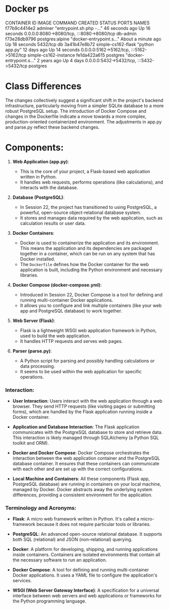 # Docker ps
CONTAINER ID   IMAGE                COMMAND                  CREATED              STATUS          PORTS                                       NAMES
f77b9c4414e2   adminer              "entrypoint.sh php -…"   46 seconds ago       Up 16 seconds   0.0.0.0:8080->8080/tcp, :::8080->8080/tcp   db-admin
f73e28db9796   postgres:alpine      "docker-entrypoint.s…"   About a minute ago   Up 18 seconds   5432/tcp                                    db
3a41b47e8b72   simple-cs162-flask   "python app.py"          12 days ago          Up 14 seconds   0.0.0.0:5162->5162/tcp, :::5162->5162/tcp   simple-cs162-instance
fe1da422a615   postgres             "docker-entrypoint.s…"   2 years ago          Up 4 days       0.0.0.0:5432->5432/tcp, :::5432->5432/tcp   postgres


# Class Differences
The changes collectively suggest a significant shift in the project's backend infrastructure, particularly moving from a simpler SQLite database to a more robust PostgreSQL setup. The introduction of Docker Compose and changes in the Dockerfile indicate a move towards a more complex, production-oriented containerized environment. The adjustments in app.py and parse.py reflect these backend changes.



# Components:

1. **Web Application (app.py)**:
   - This is the core of your project, a Flask-based web application written in Python.
   - It handles web requests, performs operations (like calculations), and interacts with the database.

2. **Database (PostgreSQL)**:
   - In Session 22, the project has transitioned to using PostgreSQL, a powerful, open-source object-relational database system.
   - It stores and manages data required by the web application, such as calculation results or user data.

3. **Docker Containers**:
   - Docker is used to containerize the application and its environment. This means the application and its dependencies are packaged together in a container, which can be run on any system that has Docker installed.
   - The `Dockerfile` defines how the Docker container for the web application is built, including the Python environment and necessary libraries.

4. **Docker Compose (docker-compose.yml)**:
   - Introduced in Session 22, Docker Compose is a tool for defining and running multi-container Docker applications.
   - It allows you to configure and link multiple containers (like your web app and PostgreSQL database) to work together.

5. **Web Server (Flask)**:
   - Flask is a lightweight WSGI web application framework in Python, used to build the web application.
   - It handles HTTP requests and serves web pages.

6. **Parser (parse.py)**:
   - A Python script for parsing and possibly handling calculations or data processing.
   - It seems to be used within the web application for specific operations.

### Interaction:

- **User Interaction**: Users interact with the web application through a web browser. They send HTTP requests (like visiting pages or submitting forms), which are handled by the Flask application running inside a Docker container.

- **Application and Database Interaction**: The Flask application communicates with the PostgreSQL database to store and retrieve data. This interaction is likely managed through SQLAlchemy (a Python SQL toolkit and ORM).

- **Docker and Docker Compose**: Docker Compose orchestrates the interaction between the web application container and the PostgreSQL database container. It ensures that these containers can communicate with each other and are set up with the correct configurations.

- **Local Machine and Containers**: All these components (Flask app, PostgreSQL database) are running in containers on your local machine, managed by Docker. Docker abstracts away the underlying system differences, providing a consistent environment for the application.

### Terminology and Acronyms:

- **Flask**: A micro web framework written in Python. It's called a micro-framework because it does not require particular tools or libraries.

- **PostgreSQL**: An advanced open-source relational database. It supports both SQL (relational) and JSON (non-relational) querying.

- **Docker**: A platform for developing, shipping, and running applications inside containers. Containers are isolated environments that contain all the necessary software to run an application.

- **Docker Compose**: A tool for defining and running multi-container Docker applications. It uses a YAML file to configure the application's services.

- **WSGI (Web Server Gateway Interface)**: A specification for a universal interface between web servers and web applications or frameworks for the Python programming language.

